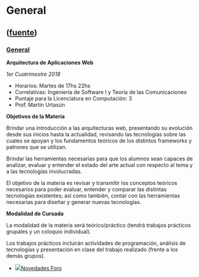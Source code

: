 # General
([fuente](https://campus.exactas.uba.ar/course/view.php?id=1060))
---
### [General](https://campus.exactas.uba.ar/course/view.php?id=1060&section=0)

 **Arquitectura de Aplicaciones Web**

_1er Cuatrimestre 2018_

  - Horarios: Martes de 17hs 22hs
  - Correlativas: Ingeniería de Software I y Teoría de las Comunicaciones
  - Puntaje para la Licenciatura en Computación: 3
  - Prof. Martín Urtasún

**Objetivos de la Materia**

Brindar una introducción a las arquitecturas web, presentando su evolución
desde sus inicios hasta la actualidad, revisando las tecnologías sobre las
cuales se apoyan y los fundamentos teóricos de los distintos frameworks y
patrones que se utilizan.

Brindar las herramientas necesarias para que los alumnos sean capaces de
analizar, evaluar y entender el estado del arte actual con respecto al tema y
a las tecnologías involucradas.

El objetivo de la materia es revisar y transmitir los conceptos teóricos
necesarios para poder evaluar, entender y comparar las distintas tecnologías
existentes; así como también, contar con las herramientas necesarias para
diseñar y generar nuevas tecnologías.

**Modalidad de Cursada**

La modalidad de la materia será teórico/práctico (tendrá trabajos prácticos
grupales y un coloquio individual).

Los trabajos prácticos incluirán actividades de programación, análisis de
tecnologías y presentación en clase del trabajo realizado (frente a los demás
grupos).

  - [![ ](https://campus.exactas.uba.ar/theme/image.php/aardvark/forum/1524598950/icon)Novedades Foro](https://campus.exactas.uba.ar/mod/forum/view.php?id=54828)

